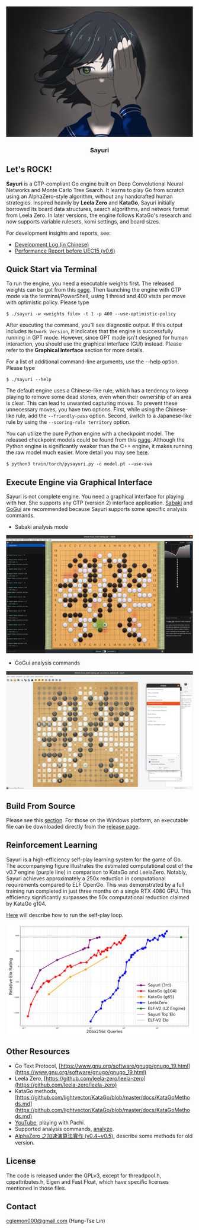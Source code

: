 
<div id="sayuri-art" align="center">
    </br>
    <img src="./img/sayuri-art.PNG" alt="Sayuri Art" width="768"/>
    <h3>Sayuri</h3>
</div>

## Let's ROCK!

**Sayuri** is a GTP-compliant Go engine built on Deep Convolutional Neural Networks and Monte Carlo Tree Search. It learns to play Go from scratch using an AlphaZero-style algorithm, without any handcrafted human strategies. Inspired heavily by **Leela Zero** and **KataGo**, Sayuri initially borrowed its board data structures, search algorithms, and network format from Leela Zero. In later versions, the engine follows KataGo's research and now supports variable rulesets, komi settings, and board sizes.

For development insights and reports, see:
* [Development Log (in Chinese)](https://hackmd.io/@yrHb-fKBRoyrKDEKdPSDWg/BJgfay0Yc)
* [Performance Report before UEC15 (v0.6)](https://drive.google.com/file/d/1ATd_u-E-OnviczsDH8wVL0c3Q1NzUCKW/view?usp=share_link)


## Quick Start via Terminal

To run the engine, you need a executable weights first. The released weights can be got from this [page](./docs/MODEL.md). Then launching the engine with GTP mode via the terminal/PowerShell, using 1 thread and 400 visits per move with optimistic policy. Please type

    $ ./sayuri -w <weights file> -t 1 -p 400 --use-optimistic-policy


After executing the command, you'll see diagnostic output. If this output includes ```Network Version```, it indicates that the engine is successfully running in GPT mode. However, since GPT mode isn't designed for human interaction, you should use the graphical interface (GUI) instead. Please refer to the **Graphical Interface** section for more details.

For a list of additional command-line arguments, use the --help option. Please type

    $ ./sayuri --help

The default engine uses a Chinese-like rule, which has a tendency to keep playing to remove some dead stones, even when their ownership of an area is clear. This can lead to unwanted capturing moves. To prevent these unnecessary moves, you have two options. First, while using the Chinese-like rule, add the ```--friendly-pass``` option. Second, switch to a Japanese-like rule by using the ```--scoring-rule territory``` option.

You can utilize the pure Python engine with a checkpoint model. The released checkpoint models could be found from this [page](./docs/MODEL.md). Although the Python engine is significantly weaker than the C++ engine, it makes running the raw model much easier. More detail you may see [here](./train/README.md).

    $ python3 train/torch/pysayuri.py -c model.pt --use-swa

## Execute Engine via Graphical Interface

Sayuri is not complete engine. You need a graphical interface for playing with her. She supports any GTP (version 2) interface application. [Sabaki](https://sabaki.yichuanshen.de/) and [GoGui](https://github.com/Remi-Coulom/gogui) are recommended because Sayuri supports some specific analysis commands.

* Sabaki analysis mode

![sabaki-sample01](./img/sabaki-sample01.png)

* GoGui analysis commands

![gogui-sample01](./img/gogui-sample01.png)

## Build From Source

Please see this [section](./docs/COMPILE.md). For those on the Windows platform, an executable file can be downloaded directly from the [release page](https://github.com/CGLemon/Sayuri/releases).

## Reinforcement Learning

Sayuri is a high-efficiency self-play learning system for the game of Go. The accompanying figure illustrates the estimated computational cost of the v0.7 engine (purple line) in comparison to KataGo and LeelaZero. Notably, Sayuri achieves approximately a 250x reduction in computational requirements compared to ELF OpenGo. This was demonstrated by a full training run completed in just three months on a single RTX 4080 GPU. This efficiency significantly surpasses the 50x computational reduction claimed by KataGo g104.

[Here](./bash/README.md) will describe how to run the self-play loop.

![sayuri-vs-kata](./img/sayurivskata-v7.png)

## Other Resources

* Go Text Protocol, [https://www.gnu.org/software/gnugo/gnugo_19.html](https://www.gnu.org/software/gnugo/gnugo_19.html)
* Leela Zero, [https://github.com/leela-zero/leela-zero](https://github.com/leela-zero/leela-zero)
* KataGo methods, [https://github.com/lightvector/KataGo/blob/master/docs/KataGoMethods.md](https://github.com/lightvector/KataGo/blob/master/docs/KataGoMethods.md)
* [YouTube](https://www.youtube.com/watch?v=82UclNrXGxg), playing with Pachi.
* Supported analysis commands, [analyze](./docs/ANALYZE.md).
* [AlphaZero 之加速演算法實作 (v0.4~v0.5)](https://hackmd.io/@yrHb-fKBRoyrKDEKdPSDWg/HJI9_p70i), describe some methods for old version.

## License

The code is released under the GPLv3, except for threadpool.h, cppattributes.h, Eigen and Fast Float, which have specific licenses mentioned in those files.

## Contact

cglemon000@gmail.com (Hung-Tse Lin)
